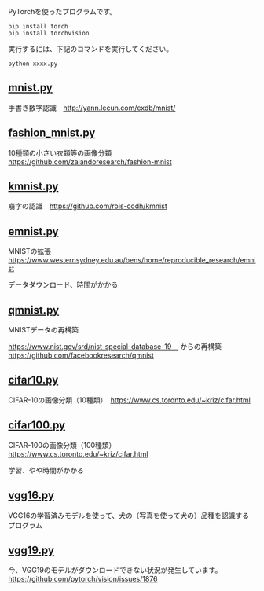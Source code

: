 PyTorchを使ったプログラムです。
```
pip install torch
pip install torchvision
```

実行するには、下記のコマンドを実行してください。
```
python xxxx.py
```

## [mnist.py](mnist.py)

手書き数字認識　http://yann.lecun.com/exdb/mnist/

## [fashion_mnist.py](fashion_mnist.py)

10種類の小さい衣類等の画像分類　https://github.com/zalandoresearch/fashion-mnist

## [kmnist.py](kmnist.py)

崩字の認識　https://github.com/rois-codh/kmnist

## [emnist.py](emnist.py)

MNISTの拡張　https://www.westernsydney.edu.au/bens/home/reproducible_research/emnist

データダウンロード、時間がかかる

## [qmnist.py](qmnist.py)

MNISTデータの再構築　

https://www.nist.gov/srd/nist-special-database-19　
からの再構築
https://github.com/facebookresearch/qmnist

## [cifar10.py](cifar10.py)

CIFAR-10の画像分類（10種類）　https://www.cs.toronto.edu/~kriz/cifar.html

## [cifar100.py](cifar100.py)

CIFAR-100の画像分類（100種類）　https://www.cs.toronto.edu/~kriz/cifar.html

学習、やや時間がかかる

## [vgg16.py](vgg16.py)

VGG16の学習済みモデルを使って、犬の（写真を使って犬の）品種を認識するプログラム

## [vgg19.py](vgg19.py)

今、VGG19のモデルがダウンロードできない状況が発生しています。https://github.com/pytorch/vision/issues/1876

